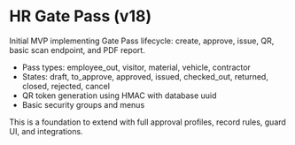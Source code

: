 # HR Gate Pass (v18)

Initial MVP implementing Gate Pass lifecycle: create, approve, issue, QR, basic scan endpoint, and PDF report.

- Pass types: employee_out, visitor, material, vehicle, contractor
- States: draft, to_approve, approved, issued, checked_out, returned, closed, rejected, cancel
- QR token generation using HMAC with database uuid
- Basic security groups and menus

This is a foundation to extend with full approval profiles, record rules, guard UI, and integrations.

